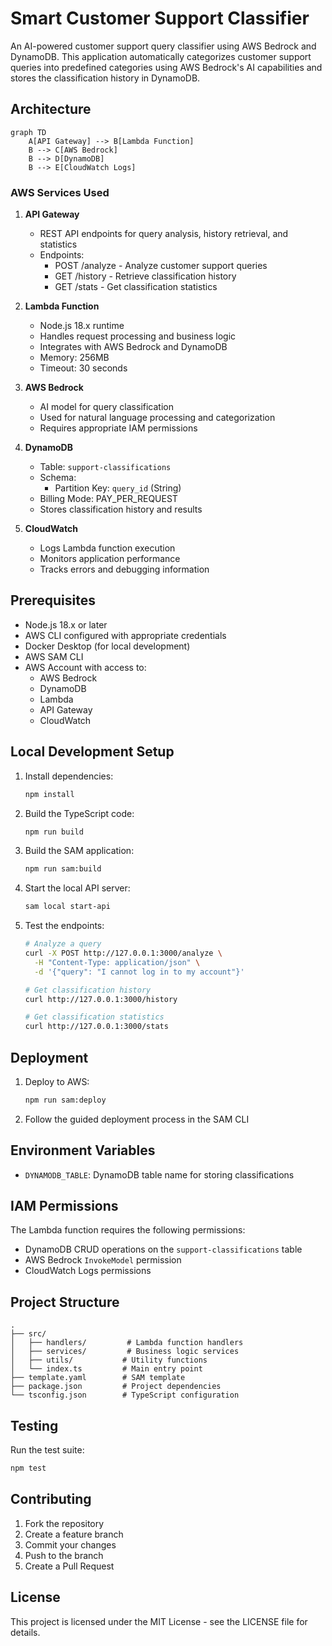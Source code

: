 # Smart Customer Support Classifier

An AI-powered customer support query classifier using AWS Bedrock and DynamoDB. This application automatically categorizes customer support queries into predefined categories using AWS Bedrock's AI capabilities and stores the classification history in DynamoDB.

## Architecture

```mermaid
graph TD
    A[API Gateway] --> B[Lambda Function]
    B --> C[AWS Bedrock]
    B --> D[DynamoDB]
    B --> E[CloudWatch Logs]
```

### AWS Services Used

1. **API Gateway**
   - REST API endpoints for query analysis, history retrieval, and statistics
   - Endpoints:
     - POST /analyze - Analyze customer support queries
     - GET /history - Retrieve classification history
     - GET /stats - Get classification statistics

2. **Lambda Function**
   - Node.js 18.x runtime
   - Handles request processing and business logic
   - Integrates with AWS Bedrock and DynamoDB
   - Memory: 256MB
   - Timeout: 30 seconds

3. **AWS Bedrock**
   - AI model for query classification
   - Used for natural language processing and categorization
   - Requires appropriate IAM permissions

4. **DynamoDB**
   - Table: `support-classifications`
   - Schema:
     - Partition Key: `query_id` (String)
   - Billing Mode: PAY_PER_REQUEST
   - Stores classification history and results

5. **CloudWatch**
   - Logs Lambda function execution
   - Monitors application performance
   - Tracks errors and debugging information

## Prerequisites

- Node.js 18.x or later
- AWS CLI configured with appropriate credentials
- Docker Desktop (for local development)
- AWS SAM CLI
- AWS Account with access to:
  - AWS Bedrock
  - DynamoDB
  - Lambda
  - API Gateway
  - CloudWatch

## Local Development Setup

1. Install dependencies:
   ```bash
   npm install
   ```

2. Build the TypeScript code:
   ```bash
   npm run build
   ```

3. Build the SAM application:
   ```bash
   npm run sam:build
   ```

4. Start the local API server:
   ```bash
   sam local start-api
   ```

5. Test the endpoints:
   ```bash
   # Analyze a query
   curl -X POST http://127.0.0.1:3000/analyze \
     -H "Content-Type: application/json" \
     -d '{"query": "I cannot log in to my account"}'

   # Get classification history
   curl http://127.0.0.1:3000/history

   # Get classification statistics
   curl http://127.0.0.1:3000/stats
   ```

## Deployment

1. Deploy to AWS:
   ```bash
   npm run sam:deploy
   ```

2. Follow the guided deployment process in the SAM CLI

## Environment Variables

- `DYNAMODB_TABLE`: DynamoDB table name for storing classifications

## IAM Permissions

The Lambda function requires the following permissions:
- DynamoDB CRUD operations on the `support-classifications` table
- AWS Bedrock `InvokeModel` permission
- CloudWatch Logs permissions

## Project Structure

```
.
├── src/
│   ├── handlers/         # Lambda function handlers
│   ├── services/         # Business logic services
│   ├── utils/           # Utility functions
│   └── index.ts         # Main entry point
├── template.yaml        # SAM template
├── package.json         # Project dependencies
└── tsconfig.json        # TypeScript configuration
```

## Testing

Run the test suite:
```bash
npm test
```

## Contributing

1. Fork the repository
2. Create a feature branch
3. Commit your changes
4. Push to the branch
5. Create a Pull Request

## License

This project is licensed under the MIT License - see the LICENSE file for details. 